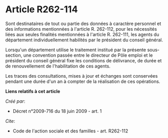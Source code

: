 # Article R262-114

Sont destinataires de tout ou partie des données à caractère personnel et des informations mentionnées à l'article R.
262-112, pour les nécessités liées aux seules finalités mentionnées à l'article R. 262-111, les agents du département
individuellement habilités par le président du conseil général. 

Lorsqu'un département utilise le traitement institué par la présente sous-section, une convention passée entre le directeur
de Pôle emploi et le président du conseil général fixe les conditions de délivrance, de durée et de renouvellement de
l'habilitation de ces agents. 

Les traces des consultations, mises à jour et échanges sont conservées pendant une durée d'un an à compter de la réalisation
de ces opérations.

**Liens relatifs à cet article**

_Créé par_:

  - Décret n°2009-716 du 18 juin 2009 - art. 1

_Cite_:

  - Code de l'action sociale et des familles - art. R262-112

